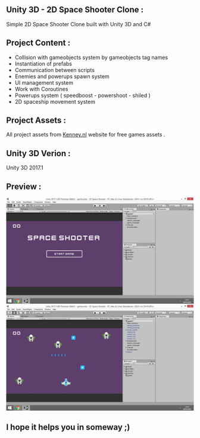 ## Unity 3D - 2D Space Shooter Clone :

 Simple 2D Space Shooter Clone built with Unity 3D and C#
 
## Project Content :

 - Collision with gameobjects system by gameobjects tag names
 - Instantiation of prefabs
 - Communication between scripts
 - Enemies and powerups spawn system
 - UI management system
 - Work with Coroutines
 - Powerups system ( speedboost - powershoot - shiled )
 - 2D spaceship movement system

## Project Assets :

 All project assets from <a href="https://www.kenney.nl/" target="_blank">Kenney.nl</a> website for free games assets .

## Unity 3D Verion :

Unity 3D 2017.1

## Preview :

![](preview1.PNG)
![](preview2.PNG)

## I hope it helps you in someway ;)
